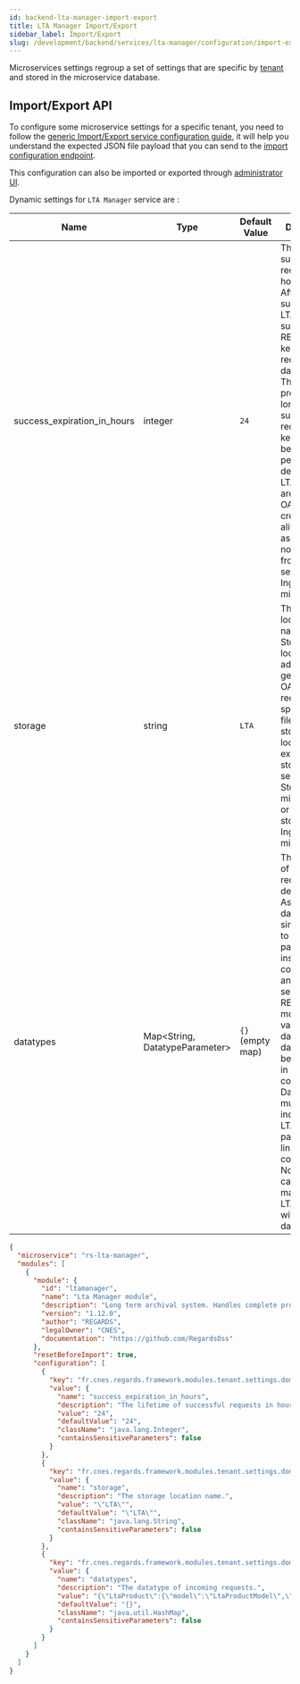 ```yaml
---
id: backend-lta-manager-import-export
title: LTA Manager Import/Export
sidebar_label: Import/Export
slug: /development/backend/services/lta-manager/configuration/import-export
---
```


Microservices settings regroup a set of settings that are specific by [tenant](/docs/development/concepts/03-multitenant.md)
and stored in the microservice database.

## Import/Export API

To configure some microservice settings for a specific tenant, you need to follow the [generic Import/Export service
configuration guide](../../common/import-export-configuration.md), it will help you understand the expected JSON
file payload that you can send to the
[import configuration endpoint](../api-guides/rest/lta-manager-api-swagger.mdx#tag/module-manager-controller/operation/importConfiguration).

This configuration can also be imported or exported
through [administrator UI](/docs/user-documentation/2-project-configuration/microservices.md).

Dynamic settings for `LTA Manager` service are : 

| Name                        | Type                           | Default Value    | Description                                                                                                                                                                                                                                                                                                                                                                                                                |
| --------------------------- | ------------------------------ | ---------------- |----------------------------------------------------------------------------------------------------------------------------------------------------------------------------------------------------------------------------------------------------------------------------------------------------------------------------------------------------------------------------------------------------------------------------|
| success_expiration_in_hours | integer                        | `24`             | The lifetime of successful requests in hours.<br/> After a successfull LTA requests submission, REGARDS keeps requests in database. This setting precise how long these sucessfull request are kept before be permanently deleted. Only LTA request are deleted. OAIS product created stay alive as long as they are not deleted from OAIS service (See Ingest microservice)                                               |
| storage                     | string                         | `LTA`            | The storage location name. <br/>Storage location is add to all generated OAIS requests, to specify where files has to be stored. This location can exists in storage service (See Storage microservice), or virtual storage (See Ingest microservice)                                                                                                                                                                      |
| datatypes                   | Map<String, DatatypeParameter> | `{}` (empty map) | The datatype of incoming requests description.<br/> Associate a datatype (a simple label) to a storage path (path inside storage configured in another setting) and a REGARDS model (to validate input data). Multiple datatypes can be indicated in configuration. Datatype must be indicated in LTA request payload, to link request to configuration.<br/> None request can be managed by LTA Manager without datatypes |

```json title='rs-lta-manager configuration example'
{
  "microservice": "rs-lta-manager",
  "modules": [
    {
      "module": {
        "id": "ltamanager",
        "name": "Lta Manager module",
        "description": "Long term archival system. Handles complete products containing files and metadata.",
        "version": "1.12.0",
        "author": "REGARDS",
        "legalOwner": "CNES",
        "documentation": "https://github.com/RegardsOss"
      },
      "resetBeforeImport": true,
      "configuration": [
        {
          "key": "fr.cnes.regards.framework.modules.tenant.settings.domain.DynamicTenantSetting",
          "value": {
            "name": "success_expiration_in_hours",
            "description": "The lifetime of successful requests in hours.",
            "value": "24",
            "defaultValue": "24",
            "className": "java.lang.Integer",
            "containsSensitiveParameters": false
          }
        },
        {
          "key": "fr.cnes.regards.framework.modules.tenant.settings.domain.DynamicTenantSetting",
          "value": {
            "name": "storage",
            "description": "The storage location name.",
            "value": "\"LTA\"",
            "defaultValue": "\"LTA\"",
            "className": "java.lang.String",
            "containsSensitiveParameters": false
          }
        },
        {
          "key": "fr.cnes.regards.framework.modules.tenant.settings.domain.DynamicTenantSetting",
          "value": {
            "name": "datatypes",
            "description": "The datatype of incoming requests.",
            "value": "{\"LtaProduct\":{\"model\":\"LtaProductModel\",\"storePath\":\"//${YEAR}/${MONTH}/${DAY}/${PROPERTY(name)}/\"}}",
            "defaultValue": "{}",
            "className": "java.util.HashMap",
            "containsSensitiveParameters": false
          }
        }
      ]
    }
  ]
}
```